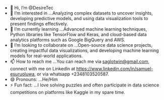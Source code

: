 - 👋 Hi, I’m @DesireTec
- 👀 I’m interested in ...Analyzing complex datasets to uncover insights, developing predictive models, and using data visualization tools to present findings effectively.
- 🌱 I’m currently learning ...Advanced machine learning techniques, Python libraries like TensorFlow and Keras, and cloud-based data analytics platforms such as Google BigQuery and AWS.
- 💞️ I’m looking to collaborate on ...Open-source data science projects, creating impactful data visualizations, and developing machine learning models for real-world applications.
- 📫 How to reach me ...You can reach me via saglotwin@gmail.com, connect with me on LinkedIn at https://www.linkedin.com/in/samuel-esuruoluwa, or via whatsapp +2348103520587.
- 😄 Pronouns: ...He/Him
- ⚡ Fun fact: ...I love solving puzzles and often participate in data science competitions on platforms like Kaggle in my spare time.

<!---
DesireTec/DesireTec is a ✨ special ✨ repository because its `README.md` (this file) appears on your GitHub profile.
You can click the Preview link to take a look at your changes.
--->
